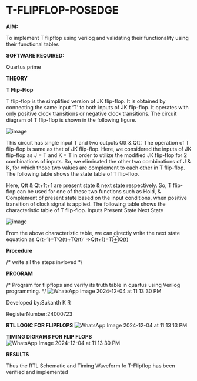 # T-FLIPFLOP-POSEDGE

**AIM:**

To implement  T flipflop using verilog and validating their functionality using their functional tables

**SOFTWARE REQUIRED:**

Quartus prime

**THEORY**

**T Flip-Flop**

T flip-flop is the simplified version of JK flip-flop. It is obtained by connecting the same input ‘T’ to both inputs of JK flip-flop. It operates with only positive clock transitions or negative clock transitions. The circuit diagram of T flip-flop is shown in the following figure.

![image](https://github.com/naavaneetha/T-FLIPFLOP-POSEDGE/assets/154305477/458a68fe-2d08-4a9d-ac4f-7ae0480ce0bd)

 
This circuit has single input T and two outputs Qtt & Qtt’. The operation of T flip-flop is same as that of JK flip-flop. Here, we considered the inputs of JK flip-flop as J = T and K = T in order to utilize the modified JK flip-flop for 2 combinations of inputs. So, we eliminated the other two combinations of J & K, for which those two values are complement to each other in T flip-flop. The following table shows the state table of T flip-flop.

Here, Qtt & Qt+1t+1 are present state & next state respectively. So, T flip-flop can be used for one of these two functions such as Hold, & Complement of present state based on the input conditions, when positive transition of clock signal is applied. The following table shows the characteristic table of T flip-flop. Inputs Present State Next State

![image](https://github.com/naavaneetha/T-FLIPFLOP-POSEDGE/assets/154305477/cdd7fb32-539f-4b66-bb8d-f305a153c886)

 
From the above characteristic table, we can directly write the next state equation as Q(t+1)=T′Q(t)+TQ(t)′ ⇒Q(t+1)=T⊕Q(t)

**Procedure**

/* write all the steps invloved */

**PROGRAM**

/* Program for flipflops and verify its truth table in quartus using Verilog programming.
*/
![WhatsApp Image 2024-12-04 at 11 13 30 PM](https://github.com/user-attachments/assets/9f6a553f-cfc8-4e0c-b8dc-c768e444bc35)

 Developed by:Sukanth K R 
 
 RegisterNumber:24000723
 
**RTL LOGIC FOR FLIPFLOPS**
![WhatsApp Image 2024-12-04 at 11 13 13 PM](https://github.com/user-attachments/assets/66950bfa-54b9-423a-830e-a0e289e060eb)

**TIMING DIGRAMS FOR FLIP FLOPS**
![WhatsApp Image 2024-12-04 at 11 13 30 PM](https://github.com/user-attachments/assets/443f2976-7035-4c30-b264-cf1629fe0589)

**RESULTS**

Thus the RTL Schematic and Timing Waveform fo T-Flipflop has been verified and implemented
